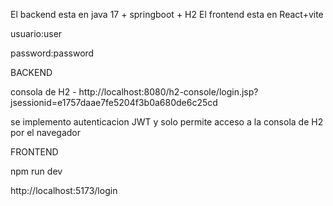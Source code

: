 El backend esta en java 17 + springboot + H2
El frontend esta en React+vite




usuario:user

password:password


BACKEND

consola de H2 - http://localhost:8080/h2-console/login.jsp?jsessionid=e1757daae7fe5204f3b0a680de6c25cd

se implemento autenticacion JWT y solo permite acceso a la consola de H2 por el navegador





FRONTEND

npm run dev

http://localhost:5173/login

